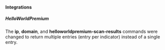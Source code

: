 
#### Integrations
##### HelloWorldPremium
The **ip**, **domain**, and **helloworldpremium-scan-results** commands were changed to return multiple entries (entry per indicator) instead of a single entry.
